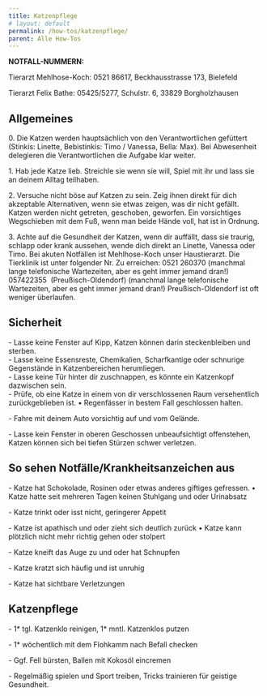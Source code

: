 ```yaml
---
title: Katzenpflege
# layout: default
permalink: /how-tos/katzenpflege/
parent: Alle How-Tos
---
```


**NOTFALL-NUMMERN:**

Tierarzt Mehlhose-Koch: 0521 86617, Beckhausstrasse 173, Bielefeld    
  
Tierarzt Felix Bathe: 05425/5277, Schulstr. 6, 33829 Borgholzhausen 

## Allgemeines 

0\. Die Katzen werden hauptsächlich von den Verantwortlichen gefüttert (Stinkis: Linette, Bebistinkis: Timo / Vanessa, Bella: Max). Bei Abwesenheit delegieren die Verantwortlichen die Aufgabe klar weiter. 

1\. Hab jede Katze lieb. Streichle sie wenn sie will, Spiel mit ihr und lass sie an deinem Alltag teilhaben. 

2\. Versuche nicht böse auf Katzen zu sein. Zeig ihnen direkt für dich akzeptable Alternativen, wenn sie etwas zeigen, was dir nicht gefällt. Katzen werden nicht getreten, geschoben, geworfen. Ein vorsichtiges Wegschieben mit dem Fuß, wenn man beide Hände voll, hat ist in Ordnung.

3\. Achte auf die Gesundheit der Katzen, wenn dir auffällt, dass sie traurig, schlapp oder krank aussehen, wende dich direkt an Linette, Vanessa oder Timo. Bei akuten Notfällen ist Mehlhose-Koch unser Haustierarzt. Die Tierklinik ist unter folgender Nr. Zu erreichen: 0521 260370 (manchmal lange telefonische Wartezeiten, aber es geht immer jemand dran!) 057422355  (Preußisch-Oldendorf) (manchmal lange telefonische Wartezeiten, aber es geht immer jemand dran!) Preußisch-Oldendorf ist oft weniger überlaufen.

## Sicherheit 

\- Lasse keine Fenster auf Kipp, Katzen können darin steckenbleiben und sterben.  
\- Lasse keine Essensreste, Chemikalien, Scharfkantige oder schnurige Gegenstände in Katzenbereichen herumliegen.  
\- Lasse keine Tür hinter dir zuschnappen, es könnte ein Katzenkopf dazwischen sein.   
\- Prüfe, ob eine Katze in einem von dir verschlossenen Raum versehentlich zurückgeblieben ist. • Regenfässer in bestem Fall geschlossen halten.

\- Fahre mit deinem Auto vorsichtig auf und vom Gelände.

\- Lasse kein Fenster in oberen Geschossen unbeaufsichtigt offenstehen, Katzen können sich bei tiefen Stürzen schwer verletzen. 

## So sehen Notfälle/Krankheitsanzeichen aus 

\- Katze hat Schokolade, Rosinen oder etwas anderes giftiges gefressen. • Katze hatte seit mehreren Tagen keinen Stuhlgang und oder Urinabsatz 

\- Katze trinkt oder isst nicht, geringerer Appetit

\- Katze ist apathisch und oder zieht sich deutlich zurück • Katze kann plötzlich nicht mehr richtig gehen oder stolpert

\- Katze kneift das Auge zu und oder hat Schnupfen

\- Katze kratzt sich häufig und ist unruhig

\- Katze hat sichtbare Verletzungen 

## Katzenpflege

\- 1\* tgl. Katzenklo reinigen, 1\* mntl. Katzenklos putzen 

\- 1\* wöchentlich mit dem Flohkamm nach Befall checken

\- Ggf. Fell bürsten, Ballen mit Kokosöl eincremen 

\- Regelmäßig spielen und Sport treiben, Tricks trainieren für geistige Gesundheit.